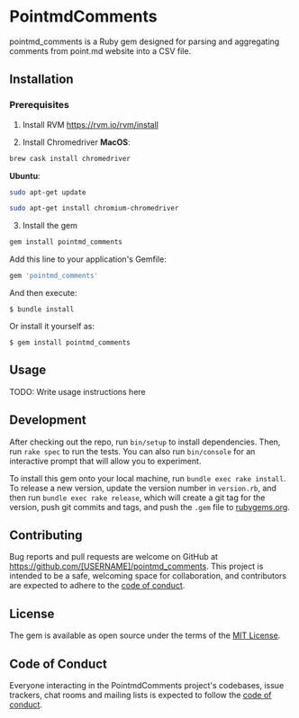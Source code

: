 # PointmdComments
pointmd_comments is a Ruby gem designed for parsing and aggregating comments from point.md website into a CSV file.

## Installation

### Prerequisites
1. Install RVM
https://rvm.io/rvm/install

2. Install Chromedriver
**MacOS**:

```sh
brew cask install chromedriver
```

**Ubuntu**:
```sh
sudo apt-get update
```

```sh
sudo apt-get install chromium-chromedriver
```

3. Install the gem
```sh
gem install pointmd_comments
```

Add this line to your application's Gemfile:

```ruby
gem 'pointmd_comments'
```

And then execute:

    $ bundle install

Or install it yourself as:

    $ gem install pointmd_comments

## Usage

TODO: Write usage instructions here

## Development

After checking out the repo, run `bin/setup` to install dependencies. Then, run `rake spec` to run the tests. You can also run `bin/console` for an interactive prompt that will allow you to experiment.

To install this gem onto your local machine, run `bundle exec rake install`. To release a new version, update the version number in `version.rb`, and then run `bundle exec rake release`, which will create a git tag for the version, push git commits and tags, and push the `.gem` file to [rubygems.org](https://rubygems.org).

## Contributing

Bug reports and pull requests are welcome on GitHub at https://github.com/[USERNAME]/pointmd_comments. This project is intended to be a safe, welcoming space for collaboration, and contributors are expected to adhere to the [code of conduct](https://github.com/[USERNAME]/pointmd_comments/blob/master/CODE_OF_CONDUCT.md).


## License

The gem is available as open source under the terms of the [MIT License](https://opensource.org/licenses/MIT).

## Code of Conduct

Everyone interacting in the PointmdComments project's codebases, issue trackers, chat rooms and mailing lists is expected to follow the [code of conduct](https://github.com/[USERNAME]/pointmd_comments/blob/master/CODE_OF_CONDUCT.md).
